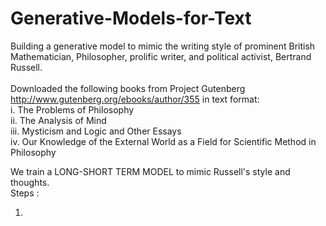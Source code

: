 # Generative-Models-for-Text
Building a generative model to mimic the writing style of prominent British Mathematician, Philosopher, prolific writer, and political activist, Bertrand Russell.<br>
<br>
Downloaded the following books from Project Gutenberg http://www.gutenberg.org/ebooks/author/355 in text format: <br>
i. The Problems of Philosophy <br>
ii. The Analysis of Mind <br>
iii. Mysticism and Logic and Other Essays <br>
iv. Our Knowledge of the External World as a Field for Scientific Method in Philosophy <br>
 
We train a LONG-SHORT TERM MODEL to mimic Russell's style and thoughts. <br>
Steps : <br>

1) 
